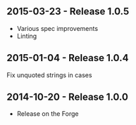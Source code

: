 ## 2015-03-23 - Release 1.0.5

- Various spec improvements
- Linting

## 2015-01-04 - Release 1.0.4

Fix unquoted strings in cases

## 2014-10-20 - Release 1.0.0

- Release on the Forge
